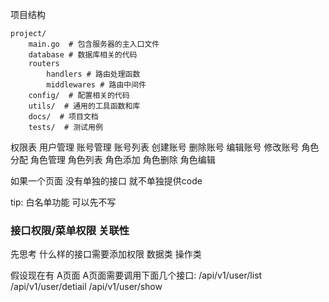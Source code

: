 
项目结构
```
project/
    main.go  # 包含服务器的主入口文件
    database # 数据库相关的代码
    routers
        handlers # 路由处理函数
        middlewares # 路由中间件
    config/  # 配置相关的代码
    utils/  # 通用的工具函数和库
    docs/  # 项目文档
    tests/  # 测试用例
```





权限表
用户管理
    账号管理 账号列表 创建账号 删除账号 编辑账号 修改账号 角色分配
    角色管理 角色列表 角色添加 角色删除 角色编辑

如果一个页面 没有单独的接口 就不单独提供code

tip: 白名单功能 可以先不写


### 接口权限/菜单权限 关联性

先思考 什么样的接口需要添加权限 数据类 操作类

假设现在有 A页面
A页面需要调用下面几个接口:
/api/v1/user/list
/api/v1/user/detiail
/api/v1/user/show